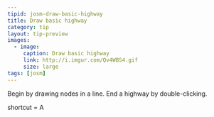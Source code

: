 ```yaml
---
tipid: josm-draw-basic-highway
title: Draw basic highway
category: tip
layout: tip-preview
images:
  - image:
     caption: Draw basic highway
     link: http://i.imgur.com/Qv4WBS4.gif
     size: large
tags: [josm]
---
```


Begin by drawing nodes in a line. End a highway by double-clicking.

shortcut = A
